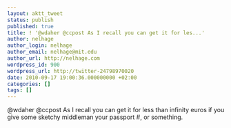 ```yaml
---
layout: aktt_tweet
status: publish
published: true
title: ! '@wdaher @ccpost As I recall you can get it for les...'
author: nelhage
author_login: nelhage
author_email: nelhage@mit.edu
author_url: http://nelhage.com
wordpress_id: 900
wordpress_url: http://twitter-24798970020
date: 2010-09-17 19:00:36.000000000 +02:00
categories: []
tags: []
---
```

@wdaher @ccpost As I recall you can get it for less than infinity euros if you give some sketchy middleman your passport #, or something.
